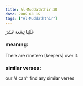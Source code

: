 ```yaml
---
title: Al-Muddaththir:30
date: 2005-03-15
tags: ["Al-Muddaththir"]
---
```

عَلَيْهَا تِسْعَةَ عَشَرَ
### meaning: 
There are nineteen [keepers] over it.
### similar verses: 

our AI can't find any similar verses




